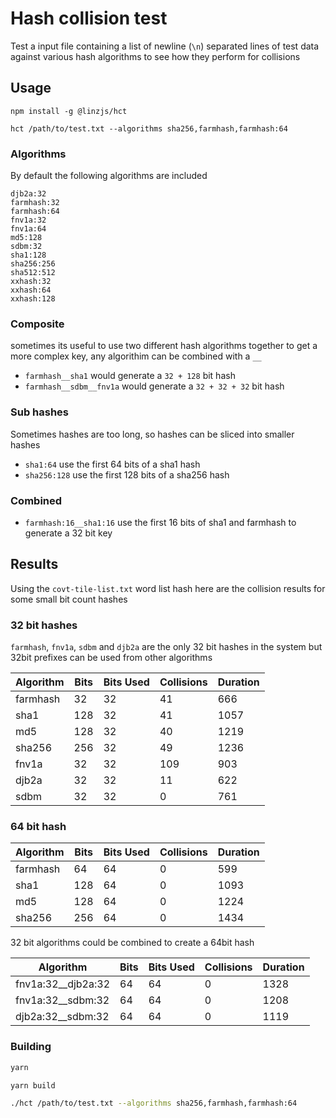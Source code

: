 # Hash collision test

Test a input file containing a list of newline (`\n`) separated lines of test data against various hash algorithms to see how they perform for collisions


## Usage
```
npm install -g @linzjs/hct

hct /path/to/test.txt --algorithms sha256,farmhash,farmhash:64
```

### Algorithms 

By default the following algorithms are included

```
djb2a:32
farmhash:32
farmhash:64
fnv1a:32
fnv1a:64
md5:128
sdbm:32
sha1:128
sha256:256
sha512:512
xxhash:32
xxhash:64
xxhash:128
```
### Composite
sometimes its useful to use two different hash algorithms together to get a more complex key, any algorithim can be combined with a `__`

- `farmhash__sha1` would generate a `32 + 128` bit hash
- `farmhash__sdbm__fnv1a` would generate a `32 + 32 + 32` bit hash

### Sub hashes

Sometimes hashes are too long, so hashes can be sliced into smaller hashes

- `sha1:64` use the first 64 bits of a sha1 hash
- `sha256:128` use the first 128 bits of a sha256 hash

### Combined

- `farmhash:16__sha1:16` use the first 16 bits of sha1 and farmhash to generate a 32 bit key

## Results

Using the `covt-tile-list.txt` word list hash here are the collision results for some small bit count hashes

### 32 bit hashes
`farmhash`, `fnv1a`, `sdbm` and `djb2a` are the only 32 bit hashes in the system but 32bit prefixes can be used from other algorithms 

|Algorithm|Bits|Bits Used|Collisions|Duration|
|-|-|-|-|-|
|farmhash|32|32|41|666|
|sha1|128|32|41|1057|
|md5|128|32|40|1219|
|sha256|256|32|49|1236|
|fnv1a|32|32|109|903|
|djb2a|32|32|11|622|
|sdbm|32|32|0|761|

### 64 bit hash

|Algorithm|Bits|Bits Used|Collisions|Duration|
|-|-|-|-|-|
|farmhash|64|64|0|599|
|sha1|128|64|0|1093|
|md5|128|64|0|1224|
|sha256|256|64|0|1434|


32 bit algorithms could be combined to create a 64bit hash

|Algorithm|Bits|Bits Used|Collisions|Duration|
|-|-|-|-|-|
|fnv1a:32__djb2a:32|64|64|0|1328|
|fnv1a:32__sdbm:32|64|64|0|1208|
|djb2a:32__sdbm:32|64|64|0|1119|

### Building

```bash
yarn

yarn build

./hct /path/to/test.txt --algorithms sha256,farmhash,farmhash:64
```